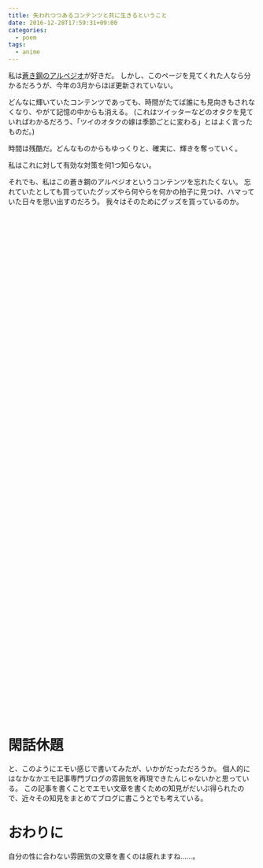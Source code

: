```yaml
---
title: 失われつつあるコンテンツと共に生きるということ
date: 2016-12-28T17:59:31+09:00
categories:
  - poem
tags:
  - anime
---
```


私は[蒼き鋼のアルペジオ](http://aokihagane.com/)が好きだ。
しかし、このページを見てくれた人なら分かるだろうが、今年の3月からほぼ更新されていない。


どんなに輝いていたコンテンツであっても、時間がたてば誰にも見向きもされなくなり、やがて記憶の中からも消える。
(これはツイッターなどのオタクを見ていればわかるだろう、「ツイのオタクの嫁は季節ごとに変わる」とはよく言ったものだ。)


時間は残酷だ。どんなものからもゆっくりと、確実に、輝きを奪っていく。


私はこれに対して有効な対策を何1つ知らない。


それでも、私はこの蒼き鋼のアルペジオというコンテンツを忘れたくない。
忘れていたとしても買っていたグッズやら何やらを何かの拍子に見つけ、ハマっていた日々を思い出すのだろう。
我々はそのためにグッズを買っているのか。

<br>
<br><br><br><br><br><br><br><br><br><br><br><br><br>
<br><br><br><br><br><br><br><br><br><br><br><br><br><br><br><br>
<br><br><br><br><br><br><br><br><br><br><br><br><br><br><br><br>
<br><br><br><br><br><br><br><br><br><br><br><br><br><br>

# 閑話休題

と、このようにエモい感じで書いてみたが、いかがだっただろうか。
個人的にはなかなかエモ記事専門ブログの雰囲気を再現できたんじゃないかと思っている。
この記事を書くことでエモい文章を書くための知見がだいぶ得られたので、近々その知見をまとめてブログに書こうとでも考えている。

# おわりに

自分の性に合わない雰囲気の文章を書くのは疲れますね……。